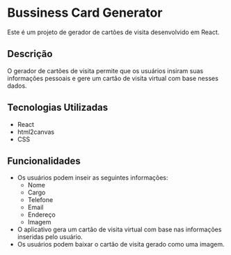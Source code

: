 # Bussiness Card Generator

Este é um projeto de gerador de cartões de visita desenvolvido em React.

## Descrição

O gerador de cartões de visita permite que os usuários insiram suas informações pessoais e gere um cartão de visita virtual com base nesses dados.

## Tecnologias Utilizadas

- React
- html2canvas
- CSS

## Funcionalidades

- Os usuários podem inseir as seguintes informações:
  - Nome
  - Cargo
  - Telefone
  - Email
  - Endereço
  - Imagem
- O aplicativo gera um cartão de visita virtual com base nas informações inseridas pelo usuário.
- Os usuários podem baixar o cartão de visita gerado como uma imagem.
